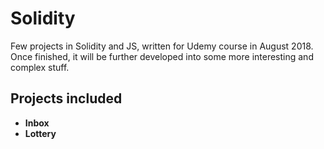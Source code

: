 # Solidity

Few projects in Solidity and JS, written for Udemy course in August 2018. Once finished, it will be further developed into some more interesting and complex stuff.

## Projects included

* **Inbox**
* **Lottery**

